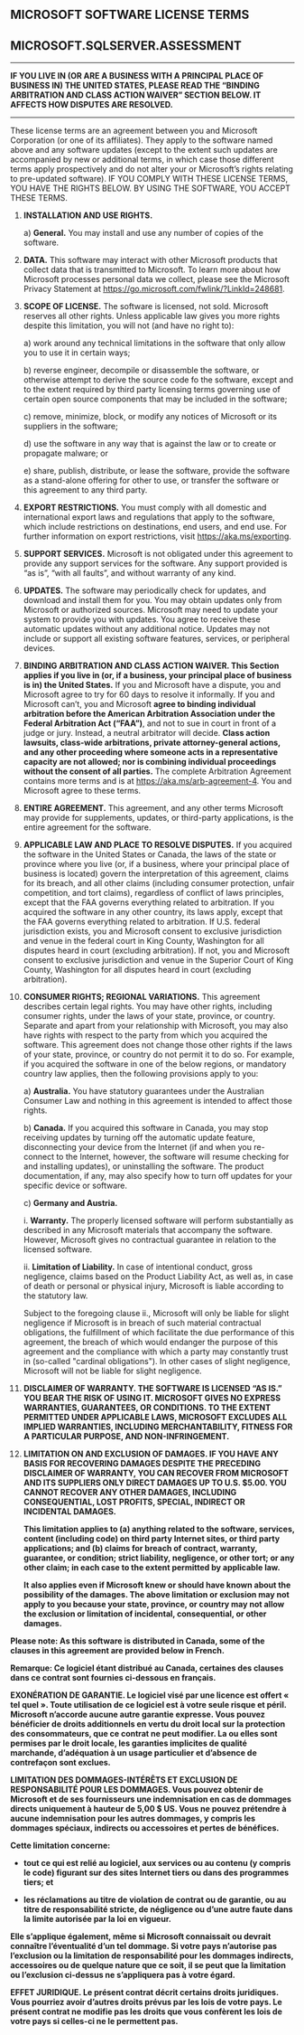 ## MICROSOFT SOFTWARE LICENSE TERMS

## MICROSOFT.SQLSERVER.ASSESSMENT

---

**IF YOU LIVE IN (OR ARE A BUSINESS WITH A PRINCIPAL PLACE OF BUSINESS IN) THE UNITED STATES, PLEASE READ THE “BINDING ARBITRATION AND CLASS ACTION WAIVER” SECTION BELOW. IT AFFECTS HOW DISPUTES ARE RESOLVED.**

---

These license terms are an agreement between you and Microsoft Corporation (or one of its affiliates). They apply to the software named above and any software updates (except to the extent such updates are accompanied by new or additional terms, in which case those different terms apply prospectively and do not alter your or Microsoft’s rights relating to pre-updated software). IF YOU COMPLY WITH THESE LICENSE TERMS, YOU HAVE THE RIGHTS BELOW. BY USING THE SOFTWARE, YOU ACCEPT THESE TERMS.

1. **INSTALLATION AND USE RIGHTS.**

    a)  **General.** You may install and use any number of copies of the software.

2. **DATA.** This software may interact with other Microsoft products that collect data that is transmitted to Microsoft. To learn more about how Microsoft processes personal data we collect, please see the Microsoft Privacy Statement at <https://go.microsoft.com/fwlink/?LinkId=248681>.

3. **SCOPE OF LICENSE.** The software is licensed, not sold. Microsoft reserves all other rights. Unless applicable law gives you more rights despite this limitation, you will not (and have no right to):

    a) work around any technical limitations in the software that only allow you to use it in certain ways;

    b) reverse engineer, decompile or disassemble the software, or otherwise attempt to derive the source code fo the software, except and to the extent required by third party licensing terms governing use of certain open source components that may be included in the software;

    c) remove, minimize, block, or modify any notices of Microsoft or its suppliers in the software;

    d) use the software in any way that is against the law or to create or propagate malware; or

    e) share, publish, distribute, or lease the software, provide the software as a stand-alone offering for other to use, or transfer the software or this agreement to any third party.

4. **EXPORT RESTRICTIONS.** You must comply with all domestic and international export laws and regulations that apply to the software, which include restrictions on destinations, end users, and end use. For further information on export restrictions, visit <https://aka.ms/exporting>.

5. **SUPPORT SERVICES.** Microsoft is not obligated under this agreement to provide any support services for the software. Any support provided is “as is”, “with all faults”, and without warranty of any kind.

6. **UPDATES.** The software may periodically check for updates, and download and install them for you. You may obtain updates only from Microsoft or authorized sources. Microsoft may need to update your system to provide you with updates. You agree to receive these automatic updates without any additional notice. Updates may not include or support all existing software features, services, or peripheral devices.

7. **BINDING ARBITRATION AND CLASS ACTION WAIVER. This Section applies if you live in (or, if a business, your principal place of business is in) the United States.** If you and Microsoft have a dispute, you and Microsoft agree to try for 60 days to resolve it informally. If you and Microsoft can’t, you and Microsoft **agree to binding individual arbitration before the American Arbitration Association under the Federal Arbitration Act (“FAA”)**, and not to sue in court in front of a judge or jury. Instead, a neutral arbitrator will decide. **Class action lawsuits, class-wide arbitrations, private attorney-general actions, and any other proceeding where someone acts in a representative capacity are not allowed; nor is combining individual proceedings without the consent of all parties.** The complete Arbitration Agreement contains more terms and is at <https://aka.ms/arb-agreement-4>. You and Microsoft agree to these terms.

8. **ENTIRE AGREEMENT.** This agreement, and any other terms Microsoft may provide for supplements, updates, or third-party applications, is the entire agreement for the software.

9. **APPLICABLE LAW AND PLACE TO RESOLVE DISPUTES.** If you acquired the software in the United States or Canada, the laws of the state or province where you live (or, if a business, where your principal place of business is located) govern the interpretation of this agreement, claims for its breach, and all other claims (including consumer protection, unfair competition, and tort claims), regardless of conflict of laws principles, except that the FAA governs everything related to arbitration. If you acquired the software in any other country, its laws apply, except that the FAA governs everything related to arbitration. If U.S. federal jurisdiction exists, you and Microsoft consent to exclusive jurisdiction and venue in the federal court in King County, Washington for all disputes heard in court (excluding arbitration). If not, you and Microsoft consent to exclusive jurisdiction and venue in the Superior Court of King County, Washington for all disputes heard in court (excluding arbitration).

10. **CONSUMER RIGHTS; REGIONAL VARIATIONS.** This agreement describes certain legal rights. You may have other rights, including consumer rights, under the laws of your state, province, or country. Separate and apart from your relationship with Microsoft, you may also have rights with respect to the party from which you acquired the software. This agreement does not change those other rights if the laws of your state, province, or country do not permit it to do so. For example, if you acquired the software in one of the below regions, or mandatory country law applies, then the following provisions apply to you:

    a) **Australia.** You have statutory guarantees under the Australian Consumer Law and nothing in this agreement is intended to affect those rights.

    b) **Canada.** If you acquired this software in Canada, you may stop receiving updates by turning off the automatic update feature, disconnecting your device from the Internet (if and when you re-connect to the Internet, however, the software will resume checking for and installing updates), or uninstalling the software. The product documentation, if any, may also specify how to turn off updates for your specific device or software.

    c) **Germany and Austria.**

    i. **Warranty.** The properly licensed software will perform substantially as described in any Microsoft materials that accompany the software. However, Microsoft gives no contractual guarantee in relation to the licensed software.

    ii. **Limitation of Liability.** In case of intentional conduct, gross negligence, claims based on the Product Liability Act, as well as, in case of death or personal or physical injury, Microsoft is liable according to the statutory law.

    Subject to the foregoing clause ii., Microsoft will only be liable for slight negligence if Microsoft is in breach of such material contractual obligations, the fulfillment of which facilitate the due performance of this agreement, the breach of which would endanger the purpose of this agreement and the compliance with which a party may constantly trust in (so-called "cardinal obligations"). In other cases of slight negligence, Microsoft will not be liable for slight negligence.

11. **DISCLAIMER OF WARRANTY. THE SOFTWARE IS LICENSED “AS IS.” YOU BEAR THE RISK OF USING IT. MICROSOFT GIVES NO EXPRESS WARRANTIES, GUARANTEES, OR CONDITIONS. TO THE EXTENT PERMITTED UNDER APPLICABLE LAWS, MICROSOFT EXCLUDES ALL IMPLIED WARRANTIES, INCLUDING MERCHANTABILITY, FITNESS FOR A PARTICULAR PURPOSE, AND NON-INFRINGEMENT.**

12. **LIMITATION ON AND EXCLUSION OF DAMAGES. IF YOU HAVE ANY BASIS FOR RECOVERING DAMAGES DESPITE THE PRECEDING DISCLAIMER OF WARRANTY, YOU CAN RECOVER FROM MICROSOFT AND ITS SUPPLIERS ONLY DIRECT DAMAGES UP TO U.S. \$5.00. YOU CANNOT RECOVER ANY OTHER DAMAGES, INCLUDING CONSEQUENTIAL, LOST PROFITS, SPECIAL, INDIRECT OR INCIDENTAL DAMAGES.**

    **This limitation applies to (a) anything related to the software, services, content (including code) on third party Internet sites, or third party applications; and (b) claims for breach of contract, warranty, guarantee, or condition; strict liability, negligence, or other tort; or any other claim; in each case to the extent permitted by applicable law.**

    **It also applies even if Microsoft knew or should have known about the possibility of the damages. The above limitation or exclusion may not apply to you because your state, province, or country may not allow the exclusion or limitation of incidental, consequential, or other damages.**

**Please note: As this software is distributed in Canada, some of the clauses in this agreement are provided below in French.**

**Remarque: Ce logiciel étant distribué au Canada, certaines des clauses dans ce contrat sont fournies ci-dessous en français.**

**EXONÉRATION DE GARANTIE. Le logiciel visé par une licence est offert « tel quel ». Toute utilisation de ce logiciel est à votre seule risque et péril. Microsoft n’accorde aucune autre garantie expresse. Vous pouvez bénéficier de droits additionnels en vertu du droit local sur la protection des consommateurs, que ce contrat ne peut modifier. La ou elles sont permises par le droit locale, les garanties implicites de qualité marchande, d’adéquation à un usage particulier et d’absence de contrefaçon sont exclues.**

**LIMITATION DES DOMMAGES-INTÉRÊTS ET EXCLUSION DE RESPONSABILITÉ POUR LES DOMMAGES. Vous pouvez obtenir de Microsoft et de ses fournisseurs une indemnisation en cas de dommages directs uniquement à hauteur de 5,00 \$ US. Vous ne pouvez prétendre à aucune indemnisation pour les autres dommages, y compris les dommages spéciaux, indirects ou accessoires et pertes de bénéfices.**

**Cette limitation concerne:**

- **tout ce qui est relié au logiciel, aux services ou au contenu (y compris le code) figurant sur des sites Internet tiers ou dans des programmes tiers; et**

- **les réclamations au titre de violation de contrat ou de garantie, ou au titre de responsabilité stricte, de négligence ou d’une autre faute dans la limite autorisée par la loi en vigueur.**

**Elle s’applique également, même si Microsoft connaissait ou devrait connaître l’éventualité d’un tel dommage. Si votre pays n’autorise pas l’exclusion ou la limitation de responsabilité pour les dommages indirects, accessoires ou de quelque nature que ce soit, il se peut que la limitation ou l’exclusion ci-dessus ne s’appliquera pas à votre égard.**

**EFFET JURIDIQUE. Le présent contrat décrit certains droits juridiques. Vous pourriez avoir d’autres droits prévus par les lois de votre pays. Le présent contrat ne modifie pas les droits que vous confèrent les lois de votre pays si celles-ci ne le permettent pas.**
